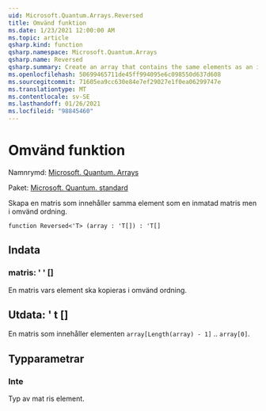 ```yaml
---
uid: Microsoft.Quantum.Arrays.Reversed
title: Omvänd funktion
ms.date: 1/23/2021 12:00:00 AM
ms.topic: article
qsharp.kind: function
qsharp.namespace: Microsoft.Quantum.Arrays
qsharp.name: Reversed
qsharp.summary: Create an array that contains the same elements as an input array but in Reversed order.
ms.openlocfilehash: 50699465711de45ff994095e6c098550d637d608
ms.sourcegitcommit: 71605ea9cc630e84e7ef29027e1f0ea06299747e
ms.translationtype: MT
ms.contentlocale: sv-SE
ms.lasthandoff: 01/26/2021
ms.locfileid: "98845460"
---
```

# <a name="reversed-function"></a>Omvänd funktion

Namnrymd: [Microsoft. Quantum. Arrays](xref:Microsoft.Quantum.Arrays)

Paket: [Microsoft. Quantum. standard](https://nuget.org/packages/Microsoft.Quantum.Standard)


Skapa en matris som innehåller samma element som en inmatad matris men i omvänd ordning.

```qsharp
function Reversed<'T> (array : 'T[]) : 'T[]
```


## <a name="input"></a>Indata

### <a name="array--t"></a>matris: ' ' []

En matris vars element ska kopieras i omvänd ordning.



## <a name="output--t"></a>Utdata: ' t []

En matris som innehåller elementen `array[Length(array) - 1]` .. `array[0]`.

## <a name="type-parameters"></a>Typparametrar

### <a name="t"></a>Inte

Typ av mat ris element.